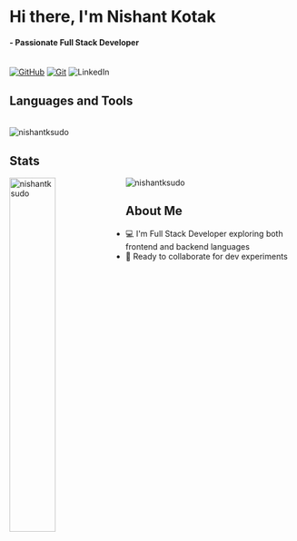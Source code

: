 <h1 align="left"> Hi there, I'm Nishant Kotak </h1>
<h4 align="left"> - Passionate Full Stack Developer </h4>

<br> [![GitHub](https://img.shields.io/badge/GitHub-181717.svg?style=for-the-badge&logo=GitHub&logoColor=white)](https://github.com/nishantksudo)
[![Git](https://img.shields.io/badge/Git-F05032?style=for-the-badge&logo=git&logoColor=white)](https://git-scm.com/)
![LinkedIn](https://img.shields.io/badge/LinkedIn-%230077B5.svg?style=for-the-badge&logo=linkedin&logoColor=white)
<br>

## Languages and Tools
<br><img alt="nishantksudo" src="https://skillicons.dev/icons?i=html,css,js,mongodb,express,react,nodejs,blender,vercel&theme=dark"/> </br>

## Stats
<img  align="left" width="40%" src="https://github-readme-stats.vercel.app/api?username=nishantksudo&show_icons=true&theme=dark" alt="nishantksudo"/>
<!--for top lang-->
<!--<img src="https://github-readme-stats.vercel.app/api/top-langs/?username=nishantksudo&hide_progress=true&theme=dark" alt="nishantksudo"/> <br><br><br><br><br> -->
<img align="center" src="https://streak-stats.demolab.com/?user=nishantksudo&theme=shadow-brown" alt="nishantksudo"/>

## About Me
- :computer: I'm Full Stack Developer exploring both frontend and backend languages
- :handshake: Ready to collaborate for dev experiments
